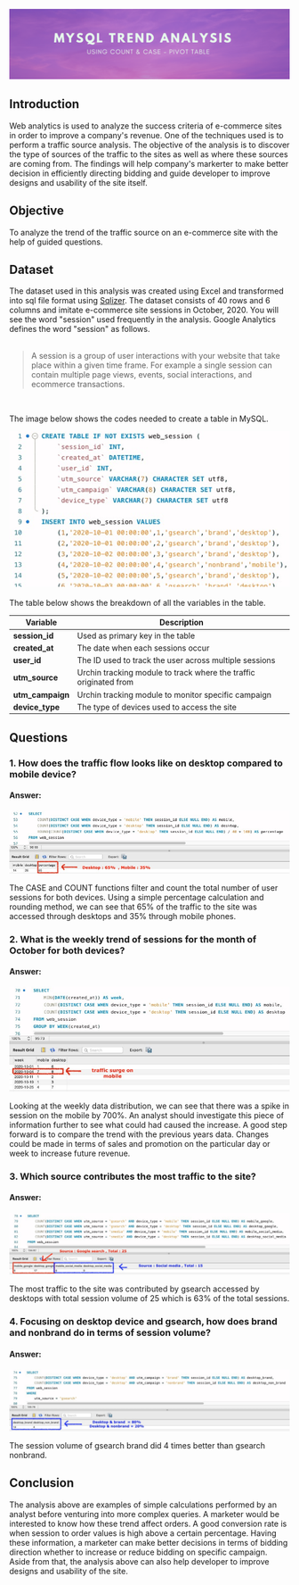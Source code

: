 ![Banner](https://github.com/Hafizah/Trend-Analysis-using-MySQL/blob/main/Images/banner.png)
## Introduction
Web analytics is used to analyze the success criteria of e-commerce sites in order to improve a company's revenue. One of the techniques used is to perform a traffic source analysis. The objective of the analysis is to discover the type of sources of the traffic to the sites as well as where these sources are coming from. The findings will help company's markerter to make better decision in efficiently directing bidding and guide developer to improve designs and usability of the site itself.

## Objective
To analyze the trend of the traffic source on an e-commerce site with the help of guided questions.

## Dataset
The dataset used in this analysis was created using Excel and transformed into sql file format using [Sqlizer](https://sqlizer.io). The dataset consists of 40 rows and 6 columns and imitate e-commerce site sessions in October, 2020. You will see the word "session" used frequently in the analysis. Google Analytics defines the word "session" as follows.
<br>
<br>

> A session is a group of user interactions with your website that take place within a given time frame. For example a single session can contain multiple page views, events, social interactions, and ecommerce transactions.
<br>

The image below shows the codes needed to create a table in MySQL.

![table_creation](https://github.com/Hafizah/Trend-Analysis-using-MySQL/blob/main/Images/table%20creation.jpg)
<br>
<br>
The table below shows the breakdown of all the variables in the table.

Variable | Description
---- | -------
**session_id** | Used as primary key in the table
**created_at** | The date when each sessions occur
**user_id** | The ID used to track the user across multiple sessions
**utm_source** | Urchin tracking module to track where the traffic originated from 
**utm_campaign** | Urchin tracking module to monitor specific campaign
**device_type** | The type of devices used to access the site


## Questions
### 1.  How does the traffic flow looks like on desktop compared to mobile device?

#### Answer:
![Banner](https://github.com/Hafizah/Trend-Analysis-using-MySQL/blob/main/Images/total%20in%20percentage.jpg)

The CASE and COUNT functions filter and count the total number of user sessions for both devices. Using a simple percentage calculation and rounding method, we can see that 65% of the traffic to the site was accessed through desktops and 35% through mobile phones. 


### 2.  What is the weekly trend of sessions for the month of October for both devices?

#### Answer:
![traffic surge](https://github.com/Hafizah/Trend-Analysis-using-MySQL/blob/main/Images/traffic%20surge%20.jpg)

Looking at the weekly data distribution, we can see that there was a spike in session on the mobile by 700%. An analyst should investigate this piece of information further to see what could had caused the increase. A good step forward is to compare the trend with the previous years data. Changes could be made in terms of sales and promotion on the particular day or week to increase future revenue.


### 3. Which source contributes the most traffic to the site?

#### Answer:
![Banner](https://github.com/Hafizah/Trend-Analysis-using-MySQL/blob/main/Images/Traffic%20source.jpg)

The most traffic to the site was contributed by gsearch accessed by desktops with total session volume of 25 which is 63% of the total sessions. 

### 4. Focusing on desktop device and gsearch, how does brand and nonbrand do in terms of session volume?

#### Answer:
![Banner](https://github.com/Hafizah/Trend-Analysis-using-MySQL/blob/main/Images/brand%20non.jpg)

The session volume of gsearch brand did 4 times better than gsearch nonbrand. 

## Conclusion

The analysis above are examples of simple calculations performed by an analyst before venturing into more complex queries. A marketer would be interested to know how these trend affect orders. A good conversion rate is when session to order values is high above a certain percentage. Having these information, a marketer can make better decisions in terms of bidding direction whether to increase or reduce bidding on specific campaign. Aside from that, the analysis above can also help developer to improve designs and usability of the site.



